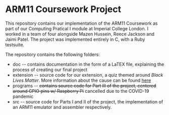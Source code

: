 # ARM11 Coursework Project

This repository contains our implementation of the ARM11 Coursework as part of our Computing Pratical I module at Imperial College London. I worked in a team of four alongside Mazen Hussein, Reece Jackson and Jaimi Patel. The project was implemented entirely in C, with a Ruby testsuite.

The repository contains the following folders:

  - doc -- contains documentation in the form of a LaTEX file, explaining the process of creating our final project
  - extension -- source code for our extension, a quiz themed around *Black Lives Matter*. More information about the cause can be found [here](https://blacklivesmatter.com)
  - programs -- ~~contains source code for Part III of the project, centered around GPIO pins w/ Raspberry Pi~~ cancelled due to the COVID-19 pandemic
  - src -- source code for Parts I and II of the project, the implementation of an ARM11 emulator and assembler respectively.


